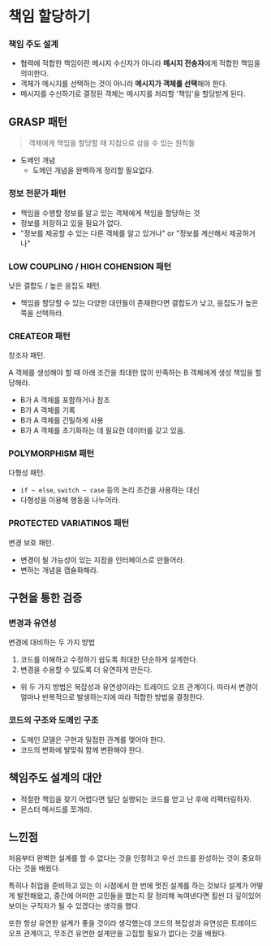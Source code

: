 # 책임 할당하기

### 책임 주도 설계

- 협력에 적합한 책임이란 메시지 수신자가 아니라 **메시지 전송자**에게 적합한 책임을 의미한다.
- 객체가 메시지를 선택하는 것이 아니라 **메시지가 객체를 선택**해야 한다.
- 메시지를 수신하기로 결정된 객체는 메시지를 처리할 '책임'을 할당받게 된다.

## GRASP 패턴

> 객체에게 책임을 할당할 때 지침으로 삼을 수 있는 원칙들

- 도메인 개념
  - 도메인 개념을 완벽하게 정리할 필요없다.

### 정보 전문가 패턴

- 책임을 수행할 정보를 알고 있는 객체에게 책임을 할당하는 것
- 정보를 저장하고 있을 필요가 없다.
- "정보를 제공할 수 있는 다른 객체를 알고 있거나" or "정보를 계산해서 제공하거나"

### LOW COUPLING / HIGH COHENSION 패턴

낮은 결합도 / 높은 응집도 패턴.

- 책임을 할당할 수 있는 다양한 대안들이 존재한다면 결합도가 낮고, 응집도가 높은 쪽을 선택하라.

### CREATEOR 패턴

창조자 패턴.

A 객체를 생성해야 할 때 아래 조건을 최대한 많이 만족하는 B 객체에게 생성 책임을 할당해라.

- B가 A 객체를 포함하거나 참조
- B가 A 객체를 기록
- B가 A 객체를 긴밀하게 사용
- B가 A 객체를 초기화하는 데 필요한 데이터를 갖고 있음.

### POLYMORPHISM 패턴

다형성 패턴.

- `if ~ else`, `switch ~ case` 등의 논리 조건을 사용하는 대신
- 다형성을 이용해 행동을 나누어라.

### PROTECTED VARIATINOS 패턴

변경 보호 패턴.

- 변경이 될 가능성이 있는 지점을 인터페이스로 만들어라.
- 변하는 개념을 캡슐화해라.

## 구현을 통한 검증

### 변경과 유연성

변경에 대비하는 두 가지 방법

1. 코드를 이해하고 수정하기 쉽도록 최대한 단순하게 설계한다.
2. 변경을 수용할 수 있도록 더 유연하게 만든다.

- 위 두 가지 방법은 복잡성과 유연성이라는 트레이드 오프 관계이다.
  따라서 변경이 얼마나 반복적으로 발생하는지에 따라 적합한 방법을 결정한다.

### 코드의 구조와 도메인 구조

- 도메인 모델은 구현과 밀접한 관계를 맺어야 한다.
- 코드의 변화에 발맞춰 함께 변환해야 한다.

## 책임주도 설계의 대안

- 적절한 책임을 찾기 어렵다면 일단 실행되는 코드를 얻고 난 후에 리팩터링하자.
- 몬스터 메서드를 쪼개라.

## 느낀점

처음부터 완벽한 설계를 할 수 없다는 것을 인정하고 우선 코드를 완성하는 것이 중요하다는 것을 배웠다.

특히나 취업을 준비하고 있는 이 시점에서 한 번에 멋진 설계를 하는 것보다 설계가 어떻게 발전해왔고, 중간에 어떠한 고민들을 했는지 잘 정리해 녹여낸다면 횔씬 더 깊이있어 보이는 구직자가 될 수 있겠다는 생각을 했다.

또한 항상 유연한 설계가 좋을 것이라 생각했는데 코드의 복잡성과 유연성은 트레이드 오프 관계이고, 무조건 유연한 설계만을 고집할 필요가 없다는 것을 배웠다. 


